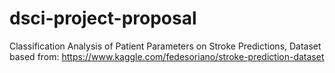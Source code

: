 # dsci-project-proposal

Classification Analysis of Patient Parameters on Stroke Predictions,
Dataset based from: https://www.kaggle.com/fedesoriano/stroke-prediction-dataset
